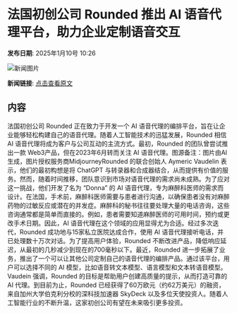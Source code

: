 # 法国初创公司 Rounded 推出 AI 语音代理平台，助力企业定制语音交互

**发布日期**: 2025年1月10号 10:26

![新闻图片](https://pic.chinaz.com/picmap/202406061628298769_3.jpg)

**新闻链接**: [点击查看原文](https://www.aibase.com/zh/news/14617)

## 内容

法国初创公司 Rounded 正在致力于开发一个 AI 语音代理的编排平台，旨在让企业能够轻松构建自己的语音代理。随着人工智能技术的迅猛发展，Rounded 相信 AI 语音代理将成为客户与公司互动的主流方式。最初，Rounded 的团队曾尝试推出一款 Web3产品，但在2023年6月转而关注 AI 语音代理。图源备注：图片由AI生成，图片授权服务商MidjourneyRounded 的联合创始人 Aymeric Vaudelin 表示，他们的最初构想是将 ChatGPT 与转录器和合成器结合，从而提供有价值的服务。然而，随着时间推移，团队意识到市场对语音代理的需求尚未成熟。为了应对这一挑战，他们开发了名为 “Donna” 的 AI 语音代理，专为麻醉科医师的需求而设计。在法国，手术前，麻醉科医师需要与患者进行沟通，以确保患者没有对麻醉药物的过敏反应或潜在的并发症。麻醉科的秘书往往要处理大量的电话咨询，这些咨询通常都是简单而直接的。例如，患者需要知道麻醉医师的可用时间，预约或更改手术日期。因此，AI 语音代理在这个领域的应用显得尤为合适。经过多次迭代，Rounded 成功地与15家私立医院达成合作，使用 AI 语音代理接听电话，并已处理数十万次对话。为了提高用户体验，Rounded 不断改进产品，降低响应延迟，从最初的几秒减少到现在的700毫秒以下。最近，Rounded 进一步拓展了业务，推出了一个可以让其他公司定制自己的语音代理的编排产品。通过该平台，用户可以选择不同的 AI 模型，比如语音转文本模型、语言模型和文本转语音模型。Vaudein 强调，Rounded 的目标是帮助用户创建高质量的提示，从而打造可靠的 AI 代理。到目前为止，Rounded 已经获得了60万欧元（约62万美元）的融资，来自加州大学伯克利分校的深科技加速器 SkyDeck 以及多位天使投资人。随着人工智能行业的不断升温，这家初创公司有望在未来吸引更多投资。
